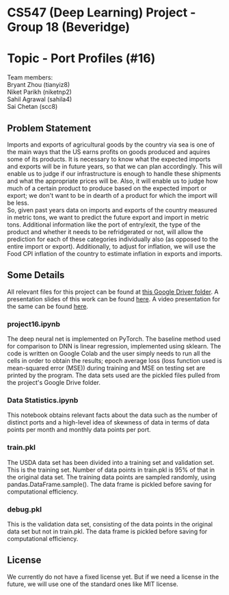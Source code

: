 # CS547 (Deep Learning) Project - Group 18 (Beveridge)

# Topic - Port Profiles (#16)

Team members:\
Bryant Zhou (tianyiz8)\
Niket Parikh (niketnp2)\
Sahil Agrawal (sahila4)\
Sai Chetan (scc8)

## Problem Statement

Imports and exports of agricultural goods by the country via sea is one of the main ways that the US earns profits on goods produced and aquires some of its products. It is necessary to know what the expected imports and exports will be in future years, so that we can plan accordingly. This will enable us to judge if our infrastructure is enough to handle these shipments and what the appropriate prices will be. Also, it will enable us to judge how much of a certain product to produce based on the expected import or export; we don't want to be in dearth of a product for which the import will be less.\
So, given past years data on imports and exports of the country measured in metric tons, we want to predict the future export and import in metric tons. Additional information like the port of entry/exit, the type of the product and whether it needs to be refridgerated or not, will allow the prediction for each of these categories individually also (as opposed to the entire import or export). Additionally, to adjust for inflation, we will use the Food CPI inflation of the country to estimate inflation in exports and imports.

## Some Details
All relevant files for this project can be found at [this Google Driver folder](https://drive.google.com/drive/folders/1jt2gf0QH4dDJpgL8YObHjaHnSf9UTvPN?usp=sharing/). A presentation slides of this work can be found [here](https://docs.google.com/presentation/d/1iGGdK7zHHFcxDV4hq_-zj_rfz9N2DjXC-AzQ-F2RAhM/edit?usp=sharing/). A video presentation for the same can be found [here](https://youtu.be/gc4oIe1DeKM/).

### project16.ipynb
The deep neural net is implemented on PyTorch. The baseline method used for comparison to DNN is linear regression, implemented using sklearn. The code is written on Google Colab and the user simply needs to run all the cells in order to obtain the results; epoch average loss (loss function used is mean-squared error (MSE)) during training and MSE on testing set are printed by the program. The data sets used are the pickled files pulled from the project's Google Drive folder.

### Data Statistics.ipynb
This notebook obtains relevant facts about the data such as the number of distinct ports and a high-level idea of skewness of data in terms of data points per month and monthly data points per port.

### train.pkl
The USDA data set has been divided into a training set and validation set. This is the training set. Number of data points in train.pkl is 95% of that in the original data set. The training data points are sampled randomly, using pandas.DataFrame.sample(). The data frame is pickled before saving for computational efficiency.

### debug.pkl
This is the validation data set, consisting of the data points in the original data set but not in train.pkl. The data frame is pickled before saving for computational efficiency.


## License

We currently do not have a fixed license yet. But if we need a license in the future, we will use one of the standard ones like MIT license.

